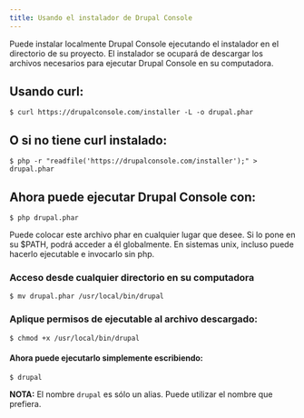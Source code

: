 ```yaml
---
title: Usando el instalador de Drupal Console
---
```


Puede instalar localmente Drupal Console ejecutando el instalador en el directorio de su proyecto. El instalador se ocupará de descargar los archivos necesarios para ejecutar Drupal Console en su computadora.

## Usando curl:
```
$ curl https://drupalconsole.com/installer -L -o drupal.phar
```
## O si no tiene curl instalado:
```
$ php -r "readfile('https://drupalconsole.com/installer');" > drupal.phar
```

## Ahora puede ejecutar Drupal Console con:
```
$ php drupal.phar
```

Puede colocar este archivo phar en cualquier lugar que desee. Si lo pone en su $PATH, podrá acceder a él globalmente. En sistemas unix, incluso puede hacerlo ejecutable e invocarlo sin php.

### Acceso desde cualquier directorio en su computadora
```
$ mv drupal.phar /usr/local/bin/drupal
```

### Aplique permisos de ejecutable al archivo descargado:
```
$ chmod +x /usr/local/bin/drupal
```

#### Ahora puede ejecutarlo simplemente escribiendo:
```
$ drupal
```

**NOTA:** El nombre `drupal` es sólo un alias. Puede utilizar el nombre que prefiera.
